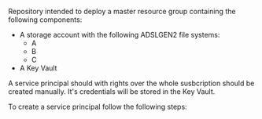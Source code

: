 Repository intended to deploy a master resource group containing the following components:
- A storage account with the following ADSLGEN2 file systems:
    - A
    - B
    - C
- A Key Vault

A service principal should with rights over the whole susbcription should be created manually.
It's credentials will be stored in the Key Vault.

To create a service principal follow the following steps:

